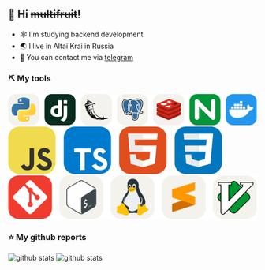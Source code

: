 ## 👋 Hi ~~multifruit~~!
- 🕸 I'm studying backend development
- 🌏 I live in Altai Krai in Russia
- 💬 You can contact me via [telegram](https://t.me/submitbutton)

### ⛏ My tools
<a href="https://skillicons.dev">
  <picture>
    <source media="(prefers-color-scheme: dark)" srcset="https://github.com/TheArtur128/TheArtur128/raw/main/backend/dark-theme.svg">
    <img src="https://github.com/TheArtur128/TheArtur128/raw/main/backend/light-theme.svg">
  </picture>
  </br>
  <img src="https://github.com/TheArtur128/TheArtur128/raw/main/frontend.svg">
  </br>
  <picture>
    <source media="(prefers-color-scheme: dark)" srcset="https://github.com/TheArtur128/TheArtur128/raw/main/other/dark-theme.svg">
    <img src="https://github.com/TheArtur128/TheArtur128/raw/main/other/light-theme.svg">
  </picture>
</a>

### ⭐ My github reports
![github stats](https://github-profile-summary-cards.vercel.app/api/cards/stats?username=TheArtur128&theme=transparent)
![github stats](https://github-profile-summary-cards.vercel.app/api/cards/repos-per-language?username=TheArtur128&theme=transparent)
